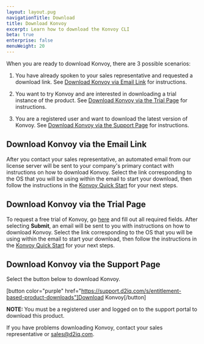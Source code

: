 ```yaml
---
layout: layout.pug
navigationTitle: Download
title: Download Konvoy
excerpt: Learn how to download the Konvoy CLI
beta: true
enterprise: false
menuWeight: 20
---
```


<!-- markdownlint-disable MD034 -->

When you are ready to download Konvoy, there are 3 possible scenarios:

1.  You have already spoken to your sales representative and requested a download link. See [Download Konvoy via Email Link](#download-konvoy-via-the-email-link) for instructions.

1.  You want to try Konvoy and are interested in downloading a trial instance of the product. See [Download Konvoy via the Trial Page](#download-konvoy-via-the-trial-page) for instructions.

1.  You are a registered user and want to download the latest version of Konvoy. See [Download Konvoy via the Support Page](#download-konvoy-via-the-support-page) for instructions.

## Download Konvoy via the Email Link

After you contact your sales representative, an automated email from our license server will be sent to your company's primary contact with instructions on how to download Konvoy. Select the link corresponding to the OS that you will be using within the email to start your download, then follow the instructions in the [Konvoy Quick Start](../quick-start/) for your next steps.

## Download Konvoy via the Trial Page

To request a free trial of Konvoy, go [here](https://d2iq.com/solutions/ksphere/konvoy#request-free-trial) and fill out all required fields. After selecting **Submit**, an email will be sent to you with instructions on how to download Konvoy. Select the link corresponding to the OS that you will be using within the email to start your download, then follow the instructions in the [Konvoy Quick Start](../quick-start/) for your next steps.

## Download Konvoy via the Support Page

Select the button below to download Konvoy.

[button color="purple" href="https://support.d2iq.com/s/entitlement-based-product-downloads"]Download Konvoy[/button]

<p class="message--note"><strong>NOTE: </strong>You must be a registered user and logged on to the support portal to download this product.

If you have problems downloading Konvoy, contact your sales representative or <a href="mailto:sales@d2iq.com">sales@d2iq.com</a>.</p>
